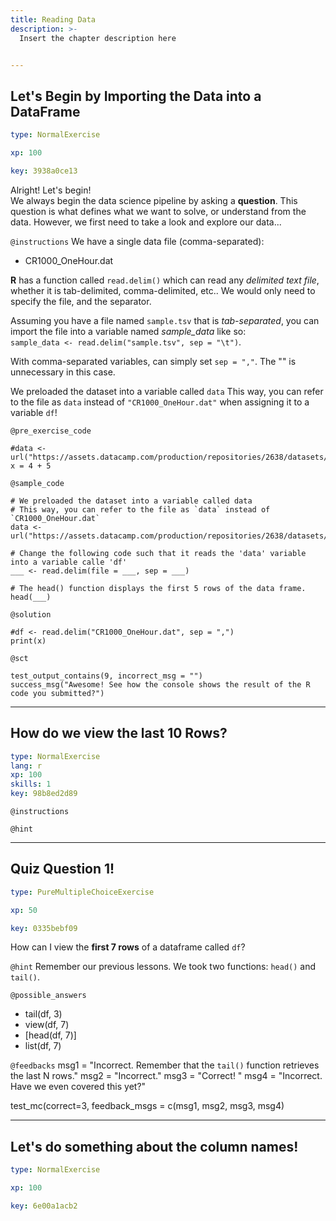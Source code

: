 ```yaml
---
title: Reading Data
description: >-
  Insert the chapter description here


---
```

## Let's Begin by Importing the Data into a DataFrame

```yaml
type: NormalExercise

xp: 100

key: 3938a0ce13
```

Alright! Let's begin!  
We always begin the data science pipeline by asking a **question**. This question is what defines what we want to solve, or understand from the data. However, we first need to take a look and explore our data...

`@instructions`
We have a single data file (comma-separated): 
- CR1000_OneHour.dat

**R** has a function called `read.delim()` which can read any *delimited text file*, whether it is tab-delimited, comma-delimited, etc.. We would only need to specify the file, and the separator.

Assuming you have a file named `sample.tsv` that is *tab-separated*, you can import the file into a variable named *sample_data* like so:    
``sample_data <- read.delim("sample.tsv", sep = "\t")``.

With comma-separated variables, can simply set `sep = ","`. The "\" is unnecessary in this case.

We preloaded the dataset into a variable called `data`
This way, you can refer to the file as `data` instead of `"CR1000_OneHour.dat"` when assigning it to a variable `df`!


`@pre_exercise_code`
```{r}
#data <- url("https://assets.datacamp.com/production/repositories/2638/datasets/e73949a03c41fd2cbe1de7691ff7adfc624bd22b/CR1000_OneHour.dat")
x = 4 + 5
```
`@sample_code`
```{r}
# We preloaded the dataset into a variable called data
# This way, you can refer to the file as `data` instead of `CR1000_OneHour.dat`
data <- url("https://assets.datacamp.com/production/repositories/2638/datasets/e73949a03c41fd2cbe1de7691ff7adfc624bd22b/CR1000_OneHour.dat")

# Change the following code such that it reads the 'data' variable into a variable calle 'df'
___ <- read.delim(file = ___, sep = ___)

# The head() function displays the first 5 rows of the data frame.
head(___)
```
`@solution`
```{r}
#df <- read.delim("CR1000_OneHour.dat", sep = ",")
print(x)
```
`@sct`
```{r}
test_output_contains(9, incorrect_msg = "")
success_msg("Awesome! See how the console shows the result of the R code you submitted?")
```





---
## How do we view the last 10 Rows?

```yaml
type: NormalExercise
lang: r
xp: 100
skills: 1
key: 98b8ed2d89
```



`@instructions`


`@hint`











---
## Quiz Question 1!

```yaml
type: PureMultipleChoiceExercise

xp: 50

key: 0335bebf09
```

How can I view the **first 7 rows** of a dataframe called `df`?


`@hint`
Remember our previous lessons. We took two functions: `head()` and `tail()`.





`@possible_answers`
- tail(df, 3)
- view(df, 7)
- [head(df, 7)]
- list(df, 7)

`@feedbacks`
msg1 = "Incorrect. Remember that the `tail()` function retrieves the last N rows."
msg2 = "Incorrect."
msg3 = "Correct! "
msg4 = "Incorrect. Have we even covered this yet?"

test_mc(correct=3,  feedback_msgs = c(msg1, msg2, msg3, msg4)




---
## Let's do something about the column names!

```yaml
type: NormalExercise

xp: 100

key: 6e00a1acb2
```












